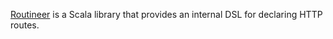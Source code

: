 [Routineer](https://github.com/mvv/routineer) is a Scala library that provides
an internal DSL for declaring HTTP routes.
